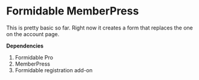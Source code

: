 Formidable MemberPress
======================

This is pretty basic so far. Right now it creates a form that replaces the one on the account page.

**Dependencies**
1. Formidable Pro
2. MemberPress
3. Formidable registration add-on
